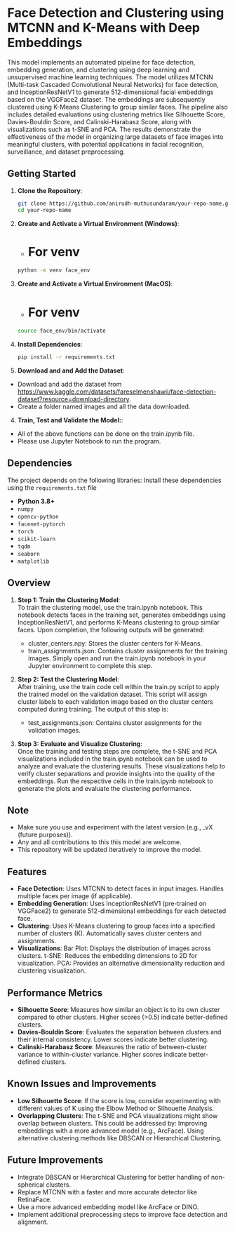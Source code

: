 # Face Detection and Clustering using MTCNN and K-Means with Deep Embeddings

This model implements an automated pipeline for face detection, embedding generation, and clustering using deep learning and unsupervised machine learning techniques. The model utilizes MTCNN (Multi-task Cascaded Convolutional Neural Networks) for face detection, and InceptionResNetV1 to generate 512-dimensional facial embeddings based on the VGGFace2 dataset. The embeddings are subsequently clustered using K-Means Clustering to group similar faces. The pipeline also includes detailed evaluations using clustering metrics like Silhouette Score, Davies-Bouldin Score, and Calinski-Harabasz Score, along with visualizations such as t-SNE and PCA. The results demonstrate the effectiveness of the model in organizing large datasets of face images into meaningful clusters, with potential applications in facial recognition, surveillance, and dataset preprocessing.

## Getting Started

1. **Clone the Repository**:
   ```bash
   git clone https://github.com/anirudh-muthusundaram/your-repo-name.git
   cd your-repo-name

2. **Create and Activate a Virtual Environment (Windows)**:
    - # For venv
    ```bash
   python -m venv face_env

3. **Create and Activate a Virtual Environment (MacOS)**:
    - # For venv
    ```bash
   source face_env/bin/activate

3. **Install Dependencies**:
   ```bash
   pip install -r requirements.txt

3. **Download and and Add the Dataset**:
- Download and add the dataset from https://www.kaggle.com/datasets/fareselmenshawii/face-detection-dataset?resource=download-directory.
- Create a folder named images and all the data downloaded.

4. **Train, Test and Validate the Model:**:
- All of the above functions can be done on the train.ipynb file.
- Please use Jupyter Notebook to run the program. 

## **Dependencies**

The project depends on the following libraries:
Install these dependencies using the `requirements.txt` file

- **Python 3.8+**
- `numpy`
- `opencv-python`
- `facenet-pytorch`
- `torch`
- `scikit-learn`
- `tqdm`
- `seaborn`
- `matplotlib`

## Overview

1. **Step 1: Train the Clustering Model**:  
   To train the clustering model, use the train.ipynb notebook. This notebook detects faces in the training set, generates embeddings using InceptionResNetV1, and performs K-Means clustering to group similar faces. Upon completion, the following outputs will be generated:
   - cluster_centers.npy: Stores the cluster centers for K-Means.
   - train_assignments.json: Contains cluster assignments for the training images.
   Simply open and run the train.ipynb notebook in your Jupyter environment to complete this step.

2. **Step 2: Test the Clustering Model**:  
   After training, use the train code cell within the train.py script to apply the trained model on the validation dataset. This script will assign cluster labels to each validation image based on the cluster centers computed during training. The output of this step is:
   - test_assignments.json: Contains cluster assignments for the validation images.

3. **Step 3: Evaluate and Visualize Clustering**:  
   Once the training and testing steps are complete, the t-SNE and PCA visualizations included in the train.ipynb notebook can be used to analyze and evaluate the clustering results. These visualizations help to verify cluster separations and provide insights into the quality of the embeddings. Run the respective cells in the train.ipynb notebook to generate the plots and evaluate the clustering performance.

## Note

- Make sure you use and experiment with the latest version (e.g., _vX (future purposes)).
- Any and all contributions to this this model are welcome.
- This repository will be updated iteratively to improve the model.
 
## Features

- **Face Detection**: Uses MTCNN to detect faces in input images. Handles multiple faces per image (if applicable).
- **Embedding Generation**: Uses InceptionResNetV1 (pre-trained on VGGFace2) to generate 512-dimensional embeddings for each detected face.
- **Clustering**: Uses K-Means clustering to group faces into a specified number of clusters (K). Automatically saves cluster centers and assignments.
- **Visualizations**: Bar Plot: Displays the distribution of images across clusters. t-SNE: Reduces the embedding dimensions to 2D for visualization. PCA: Provides an alternative dimensionality reduction and clustering visualization.

## Performance Metrics

- **Silhouette Score**: Measures how similar an object is to its own cluster compared to other clusters. Higher scores (>0.5) indicate better-defined clusters.
- **Davies-Bouldin Score**: Evaluates the separation between clusters and their internal consistency. Lower scores indicate better clustering.
- **Calinski-Harabasz Score**: Measures the ratio of between-cluster variance to within-cluster variance. Higher scores indicate better-defined clusters.

## Known Issues and Improvements

- **Low Silhouette Score**: If the score is low, consider experimenting with different values of K using the Elbow Method or Silhouette Analysis.
- **Overlapping Clusters**: The t-SNE and PCA visualizations might show overlap between clusters. This could be addressed by: Improving embeddings with a more advanced model (e.g., ArcFace). Using alternative clustering methods like DBSCAN or Hierarchical Clustering.

## Future Improvements

- Integrate DBSCAN or Hierarchical Clustering for better handling of non-spherical clusters.
- Replace MTCNN with a faster and more accurate detector like RetinaFace.
- Use a more advanced embedding model like ArcFace or DINO.
- Implement additional preprocessing steps to improve face detection and alignment.